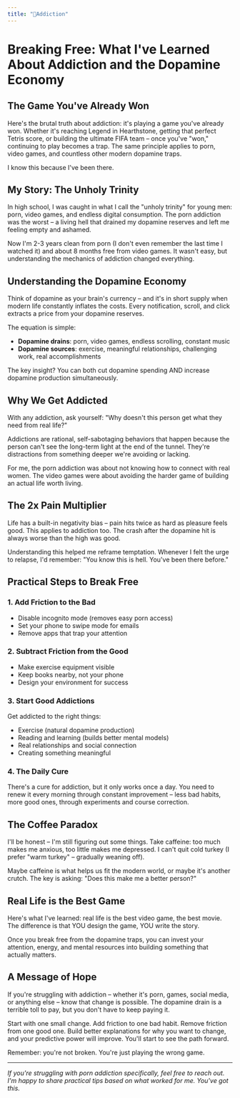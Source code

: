 ```yaml
---
title: "💉Addiction"
---
```


# Breaking Free: What I've Learned About Addiction and the Dopamine Economy

## The Game You've Already Won

Here's the brutal truth about addiction: it's playing a game you've already won. Whether it's reaching Legend in Hearthstone, getting that perfect Tetris score, or building the ultimate FIFA team – once you've "won," continuing to play becomes a trap. The same principle applies to porn, video games, and countless other modern dopamine traps.

I know this because I've been there.

## My Story: The Unholy Trinity

In high school, I was caught in what I call the "unholy trinity" for young men: porn, video games, and endless digital consumption. The porn addiction was the worst – a living hell that drained my dopamine reserves and left me feeling empty and ashamed.

Now I'm 2-3 years clean from porn (I don't even remember the last time I watched it) and about 8 months free from video games. It wasn't easy, but understanding the mechanics of addiction changed everything.

## Understanding the Dopamine Economy

Think of dopamine as your brain's currency – and it's in short supply when modern life constantly inflates the costs. Every notification, scroll, and click extracts a price from your dopamine reserves.

The equation is simple:
- **Dopamine drains**: porn, video games, endless scrolling, constant music
- **Dopamine sources**: exercise, meaningful relationships, challenging work, real accomplishments

The key insight? You can both cut dopamine spending AND increase dopamine production simultaneously.

## Why We Get Addicted

With any addiction, ask yourself: "Why doesn't this person get what they need from real life?"

Addictions are rational, self-sabotaging behaviors that happen because the person can't see the long-term light at the end of the tunnel. They're distractions from something deeper we're avoiding or lacking.

For me, the porn addiction was about not knowing how to connect with real women. The video games were about avoiding the harder game of building an actual life worth living.

## The 2x Pain Multiplier

Life has a built-in negativity bias – pain hits twice as hard as pleasure feels good. This applies to addiction too. The crash after the dopamine hit is always worse than the high was good.

Understanding this helped me reframe temptation. Whenever I felt the urge to relapse, I'd remember: "You know this is hell. You've been there before."

## Practical Steps to Break Free

### 1. Add Friction to the Bad
- Disable incognito mode (removes easy porn access)
- Set your phone to swipe mode for emails
- Remove apps that trap your attention

### 2. Subtract Friction from the Good
- Make exercise equipment visible
- Keep books nearby, not your phone
- Design your environment for success

### 3. Start Good Addictions    
Get addicted to the right things:
- Exercise (natural dopamine production)
- Reading and learning (builds better mental models)
- Real relationships and social connection
- Creating something meaningful

### 4. The Daily Cure
There's a cure for addiction, but it only works once a day. You need to renew it every morning through constant improvement – less bad habits, more good ones, through experiments and course correction.

## The Coffee Paradox

I'll be honest – I'm still figuring out some things. Take caffeine: too much makes me anxious, too little makes me depressed. I can't quit cold turkey (I prefer "warm turkey" – gradually weaning off).

Maybe caffeine is what helps us fit the modern world, or maybe it's another crutch. The key is asking: "Does this make me a better person?"

## Real Life is the Best Game

Here's what I've learned: real life is the best video game, the best movie. The difference is that YOU design the game, YOU write the story.

Once you break free from the dopamine traps, you can invest your attention, energy, and mental resources into building something that actually matters.

## A Message of Hope

If you're struggling with addiction – whether it's porn, games, social media, or anything else – know that change is possible. The dopamine drain is a terrible toll to pay, but you don't have to keep paying it.

Start with one small change. Add friction to one bad habit. Remove friction from one good one. Build better explanations for why you want to change, and your predictive power will improve. You'll start to see the path forward.

Remember: you're not broken. You're just playing the wrong game.

---

*If you're struggling with porn addiction specifically, feel free to reach out. I'm happy to share practical tips based on what worked for me. You've got this.*